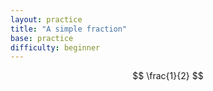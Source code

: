 ```yaml
---
layout: practice 
title: "A simple fraction"
base: practice
difficulty: beginner
---
```


$$ \frac{1}{2} $$
